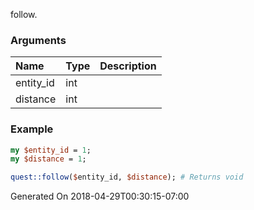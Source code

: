 follow.
### Arguments
**Name**|**Type**|**Description**
:---|:---|:---
entity_id|int|
distance|int|

### Example

```perl
my $entity_id = 1;
my $distance = 1;

quest::follow($entity_id, $distance); # Returns void
```


Generated On 2018-04-29T00:30:15-07:00